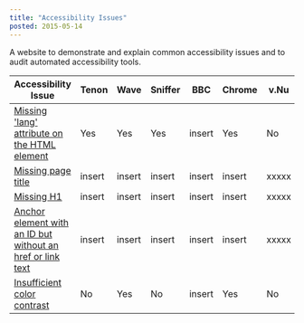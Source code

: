 ```yaml
---
title: "Accessibility Issues"
posted: 2015-05-14
---
```


A website to demonstrate and explain common accessibility issues
and to audit automated accessibility tools.

<table>
<thead>
<tr>
<th scope="col">Accessibility Issue</th>
<th scope="col">Tenon</th>
<th scope="col">Wave</th>
<th scope="col">Sniffer</th>
<th scope="col">BBC</th>
<th scope="col">Chrome</th>
<th scope="col">v.Nu</th>
<th scope="col">M_or_A</th>
<th scope="col">WCAG 2.0</th>
<th scope="col">Info</th>
</tr>
</thead>
<tbody>
<tr>
<td><a href="/accessibility-issues/missing-lang.html">Missing &#39;lang&#39; attribute on the HTML element</a></td>
<td class="tool-result tool-result--tenon yes">Yes</td>
<td class="tool-result tool-result--wave yes">Yes</td>
<td class="tool-result tool-result--codesniffer yes">Yes</td>
<td class="tool-result tool-result--bbc">insert</td>
<td class="tool-result tool-result--chrome yes">Yes</td>
<td class="tool-result tool-result--vnu no">No</td>
<td>Auto</td>
<td><a href="http://www.w3.org/TR/UNDERSTANDING-WCAG20/meaning-doc-lang-id.html">3.1.1 Language of Page</a></td>
<td><a href="http://www.w3.org/TR/WCAG20-TECHS/H57.html">H57</a></td>
</tr>
<tr>
<td><a href="/accessibility-issues/missing-title.html">Missing page title</a></td>
<td class="tool-result tool-result--tenon">insert</td>
<td class="tool-result tool-result--wave">insert</td>
<td class="tool-result tool-result--codesniffer">insert</td>
<td class="tool-result tool-result--bbc">insert</td>
<td class="tool-result tool-result--chrome">insert</td>
<td class="tool-result tool-result--vnu">xxxxx</td>
<td>insert</td>
<td><a href="http://www.w3.org/TR/UNDERSTANDING-WCAG20/INSERT.html">insert</a></td>
<td><a href="http://www.w3.org/TR/WCAG20-TECHS/INSERT.html">ins</a></td>
</tr>
<tr>
<td><a href="/accessibility-issues/missing-h1.html">Missing H1</a></td>
<td class="tool-result tool-result--tenon">insert</td>
<td class="tool-result tool-result--wave">insert</td>
<td class="tool-result tool-result--codesniffer">insert</td>
<td class="tool-result tool-result--bbc">insert</td>
<td class="tool-result tool-result--chrome">insert</td>
<td class="tool-result tool-result--vnu">xxxxx</td>
<td>insert</td>
<td><a href="http://www.w3.org/TR/UNDERSTANDING-WCAG20/INSERT.html">insert</a></td>
<td><a href="http://www.w3.org/TR/WCAG20-TECHS/INSERT.html">ins</a></td>
</tr>
<tr>
<td><a href="/accessibility-issues/anchor-with-id-no-href-or-text.html">Anchor element with an ID but without an href or link text</a></td>
<td class="tool-result tool-result--tenon">insert</td>
<td class="tool-result tool-result--wave">insert</td>
<td class="tool-result tool-result--codesniffer">insert</td>
<td class="tool-result tool-result--bbc">insert</td>
<td class="tool-result tool-result--chrome">insert</td>
<td class="tool-result tool-result--vnu">xxxxx</td>
<td>insert</td>
<td><a href="http://www.w3.org/TR/UNDERSTANDING-WCAG20/INSERT.html">insert</a></td>
<td><a href="http://www.w3.org/TR/WCAG20-TECHS/INSERT.html">ins</a></td>
</tr>
<tr>
<td><a href="/accessibility-issues/insufficient-color-contrast.html">Insufficient color contrast</a></td>
<td class="tool-result tool-result--tenon no">No</td>
<td class="tool-result tool-result--wave yes">Yes</td>
<td class="tool-result tool-result--codesniffer no">No</td>
<td class="tool-result tool-result--bbc">insert</td>
<td class="tool-result tool-result--chrome yes">Yes</td>
<td class="tool-result tool-result--vnu no">No</td>
<td>Auto</td>
<td><a href="http://www.w3.org/TR/UNDERSTANDING-WCAG20/visual-audio-contrast-contrast.html">1.4.3 Contrast (Minimum)</a></td>
<td><a href="http://www.w3.org/TR/WCAG20-TECHS/G18.html">G18</a></td>
</tr>
</tbody>
</table>